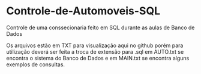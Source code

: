 # Controle-de-Automoveis-SQL
Controle de uma conssecionaria feito em SQL durante as aulas de Banco de Dados

Os arquivos estão em TXT para visualização aqui no github porém para utilização deverá ser feita a troca de extensão para .sql
em AUTO.txt se encontra o sistema do Banco de Dados e em MAIN.txt se encontra alguns exemplos de consultas.
